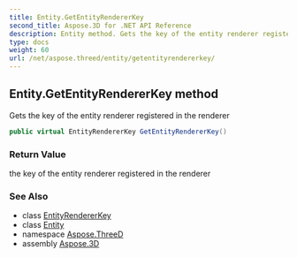 ```yaml
---
title: Entity.GetEntityRendererKey
second_title: Aspose.3D for .NET API Reference
description: Entity method. Gets the key of the entity renderer registered in the renderer
type: docs
weight: 60
url: /net/aspose.threed/entity/getentityrendererkey/
---
```

## Entity.GetEntityRendererKey method

Gets the key of the entity renderer registered in the renderer

```csharp
public virtual EntityRendererKey GetEntityRendererKey()
```

### Return Value

the key of the entity renderer registered in the renderer

### See Also

* class [EntityRendererKey](../../../aspose.threed.render/entityrendererkey/)
* class [Entity](../)
* namespace [Aspose.ThreeD](../../../aspose.threed/)
* assembly [Aspose.3D](../../../)


